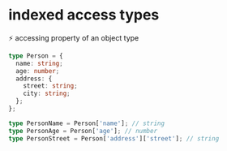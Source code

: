 # indexed access types


⚡️ accessing  property of an object type





``` typescript 
type Person = {
  name: string;
  age: number;
  address: {
    street: string;
    city: string;
  };
};

type PersonName = Person['name']; // string
type PersonAge = Person['age']; // number
type PersonStreet = Person['address']['street']; // string
```

